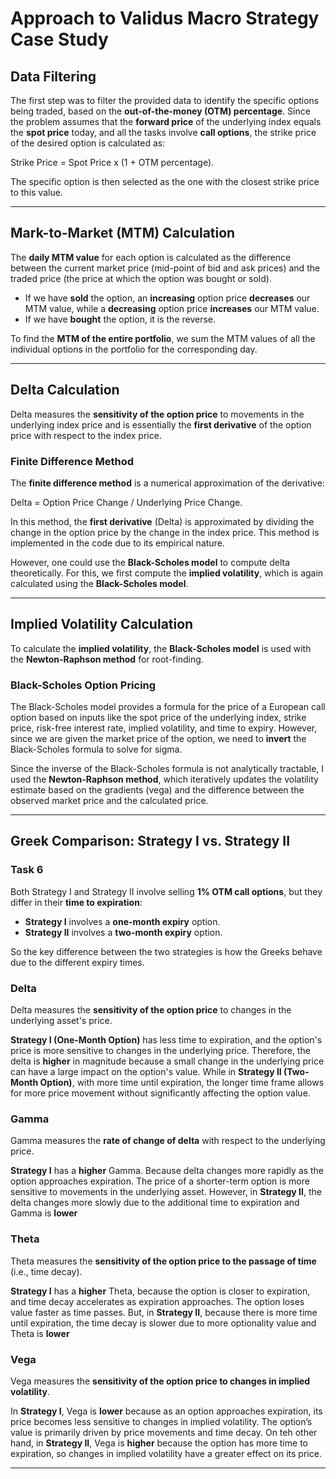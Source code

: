 # Approach to Validus Macro Strategy Case Study

## Data Filtering

The first step was to filter the provided data to identify the specific options being traded, based on the **out-of-the-money (OTM) percentage**. Since the problem assumes that the **forward price** of the underlying index equals the **spot price** today, and all the tasks involve **call options**, the strike price of the desired option is calculated as:

Strike Price = Spot Price x (1 + OTM percentage).

The specific option is then selected as the one with the closest strike price to this value.

---

## Mark-to-Market (MTM) Calculation

The **daily MTM value** for each option is calculated as the difference between the current market price (mid-point of bid and ask prices) and the traded price (the price at which the option was bought or sold). 
  - If we have **sold** the option, an **increasing** option price **decreases** our MTM value, while a **decreasing** option price **increases** our MTM value.
  - If we have **bought** the option, it is the reverse.

To find the **MTM of the entire portfolio**, we sum the MTM values of all the individual options in the portfolio for the corresponding day.

---

## Delta Calculation

Delta measures the **sensitivity of the option price** to movements in the underlying index price and is essentially the **first derivative** of the option price with respect to the index price.

### Finite Difference Method

The **finite difference method** is a numerical approximation of the derivative:


Delta = Option Price Change / Underlying Price Change.


In this method, the **first derivative** (Delta) is approximated by dividing the change in the option price by the change in the index price. This method is implemented in the code due to its empirical nature.

However, one could use the **Black-Scholes model** to compute delta theoretically. For this, we first compute the **implied volatility**, which is again calculated using the **Black-Scholes model**.

---

## Implied Volatility Calculation

To calculate the **implied volatility**, the **Black-Scholes model** is used with the **Newton-Raphson method** for root-finding.

### Black-Scholes Option Pricing

The Black-Scholes model provides a formula for the price of a European call option based on inputs like the spot price of the underlying index, strike price, risk-free interest rate, implied volatility, and time to expiry. However, since we are given the market price of the option, we need to **invert** the Black-Scholes formula to solve for sigma.

Since the inverse of the Black-Scholes formula is not analytically tractable, I used the **Newton-Raphson method**, which iteratively updates the volatility estimate based on the gradients (vega) and the difference between the observed market price and the calculated price.

---

## Greek Comparison: Strategy I vs. Strategy II

### Task 6

Both Strategy I and Strategy II involve selling **1% OTM call options**, but they differ in their **time to expiration**:
- **Strategy I** involves a **one-month expiry** option.
- **Strategy II** involves a **two-month expiry** option.

So the key difference between the two strategies is how the Greeks behave due to the different expiry times.

### Delta

Delta measures the **sensitivity of the option price** to changes in the underlying asset's price.

**Strategy I (One-Month Option)** has less time to expiration, and the option's price is more sensitive to changes in the underlying price. Therefore, the delta is **higher** in magnitude because a small change in the underlying price can have a large impact on the option's value. While in **Strategy II (Two-Month Option)**, with more time until expiration, the longer time frame allows for more price movement without significantly affecting the option value.

### Gamma

Gamma measures the **rate of change of delta** with respect to the underlying price.

**Strategy I** has a **higher** Gamma. Because delta changes more rapidly as the option approaches expiration. The price of a shorter-term option is more sensitive to movements in the underlying asset. However, in **Strategy II**, the delta changes more slowly due to the additional time to expiration and Gamma is **lower**

### Theta

Theta measures the **sensitivity of the option price to the passage of time** (i.e., time decay).

**Strategy I** has a **higher** Theta, because the option is closer to expiration, and time decay accelerates as expiration approaches. The option loses value faster as time passes. But, in **Strategy II**, because there is more time until expiration, the time decay is slower due to more optionality value and Theta is **lower** 

### Vega

Vega measures the **sensitivity of the option price to changes in implied volatility**.

In **Strategy I**, Vega is **lower** because as an option approaches expiration, its price becomes less sensitive to changes in implied volatility. The option’s value is primarily driven by price movements and time decay. On teh other hand, in **Strategy II**, Vega is **higher** because the option has more time to expiration, so changes in implied volatility have a greater effect on its price.

---
